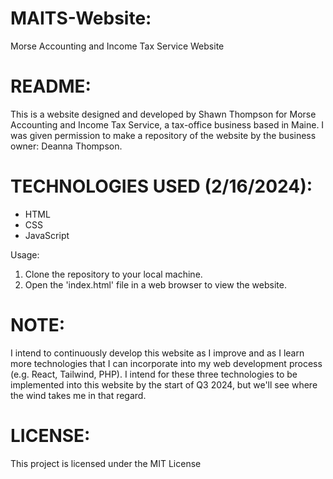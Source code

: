 # MAITS-Website:
Morse Accounting and Income Tax Service Website

# README:
This is a website designed and developed by Shawn Thompson for Morse Accounting and Income Tax Service, a tax-office business based in Maine. 
I was given permission to make a repository of the website by the business owner: Deanna Thompson.

# TECHNOLOGIES USED (2/16/2024):
* HTML
* CSS
* JavaScript

Usage:
1. Clone the repository to your local machine.
2. Open the 'index.html' file in a web browser to view the website.

# NOTE:
I intend to continuously develop this website as I improve and as I learn more technologies that I can incorporate into my web development process (e.g. React, Tailwind, PHP). I intend for these three technologies to be implemented into this website by the start of Q3 2024, but we'll see where the wind takes me in that regard.

# LICENSE:
This project is licensed under the MIT License
